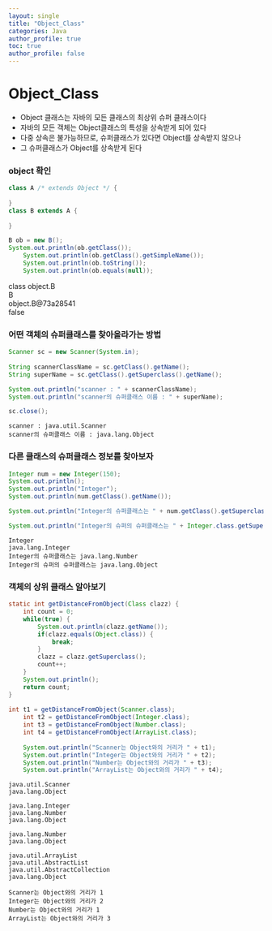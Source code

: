 ```yaml
---
layout: single
title: "Object_Class"
categories: Java
author_profile: true
toc: true
author_profile: false
---
```


# Object_Class

- Object 클래스는 자바의 모든 클래스의 최상위 슈퍼 클래스이다
- 자바의 모든 객체는 Object클래스의 특성을 상속받게 되어 있다
- 다중 상속은 불가능하므로, 슈퍼클래스가 있다면 Object를 상속받지 않으나
- 그 슈퍼클래스가 Object를 상속받게 된다

### object 확인


```Java
class A /* extends Object */ {
	
}
class B extends A {
	
}
```


```Java
B ob = new B();
System.out.println(ob.getClass());
	System.out.println(ob.getClass().getSimpleName());
	System.out.println(ob.toString());
	System.out.println(ob.equals(null));
```

class object.B <br>
B <br>
object.B@73a28541 <br>
false <br>

### 어떤 객체의 슈퍼클래스를 찾아올라가는 방법


```Java
Scanner sc = new Scanner(System.in);
	
String scannerClassName = sc.getClass().getName();
String superName = sc.getClass().getSuperclass().getName();

System.out.println("scanner : " + scannerClassName);
System.out.println("scanner의 슈퍼클래스 이름 : " + superName);

sc.close();
```

    scanner : java.util.Scanner
    scanner의 슈퍼클래스 이름 : java.lang.Object
    

### 다른 클래스의 슈퍼클래스 정보를 찾아보자


```Java
Integer num = new Integer(150);
System.out.println();
System.out.println("Integer");
System.out.println(num.getClass().getName());

System.out.println("Integer의 슈퍼클래스는 " + num.getClass().getSuperclass().getName());

System.out.println("Integer의 슈퍼의 슈퍼클래스는 " + Integer.class.getSuperclass().getSuperclass().getName());
```

    
    Integer
    java.lang.Integer
    Integer의 슈퍼클래스는 java.lang.Number
    Integer의 슈퍼의 슈퍼클래스는 java.lang.Object
    

### 객체의 상위 클래스 알아보기


```Java
static int getDistanceFromObject(Class clazz) {
	int count = 0;
	while(true) {			
		System.out.println(clazz.getName());
		if(clazz.equals(Object.class)) {
			break;
		}
		clazz = clazz.getSuperclass();
		count++;
	}
	System.out.println();
	return count;
}
    
int t1 = getDistanceFromObject(Scanner.class);
	int t2 = getDistanceFromObject(Integer.class);
	int t3 = getDistanceFromObject(Number.class);
	int t4 = getDistanceFromObject(ArrayList.class);
	
	System.out.println("Scanner는 Object와의 거리가 " + t1);
	System.out.println("Integer는 Object와의 거리가 " + t2);
	System.out.println("Number는 Object와의 거리가 " + t3);
	System.out.println("ArrayList는 Object와의 거리가 " + t4);
```

    java.util.Scanner
    java.lang.Object
    
    java.lang.Integer
    java.lang.Number
    java.lang.Object
    
    java.lang.Number
    java.lang.Object
    
    java.util.ArrayList
    java.util.AbstractList
    java.util.AbstractCollection
    java.lang.Object
    
    Scanner는 Object와의 거리가 1
    Integer는 Object와의 거리가 2
    Number는 Object와의 거리가 1
    ArrayList는 Object와의 거리가 3
    
